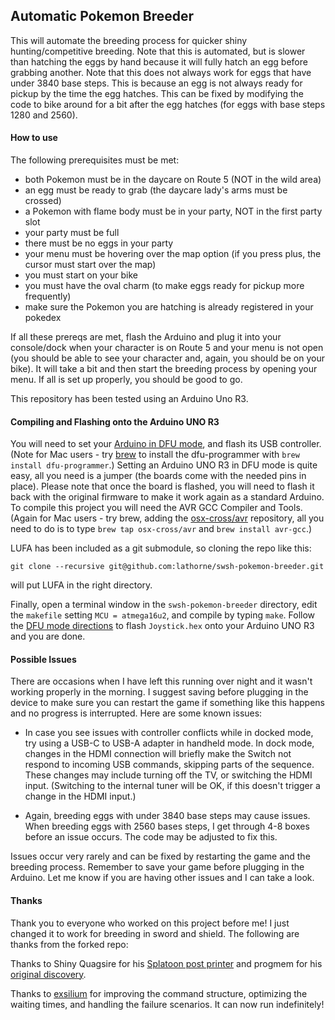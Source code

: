## Automatic Pokemon Breeder

This will automate the breeding process for quicker shiny hunting/competitive breeding. Note that this is automated, but is slower than hatching the eggs by hand because it will fully hatch an egg before grabbing another. Note that this does not always work for eggs that have under 3840 base steps. This is because an egg is not always ready for pickup by the time the egg hatches. This can be fixed by modifying the code to bike around for a bit after the egg hatches (for eggs with base steps 1280 and 2560). 

#### How to use

The following prerequisites must be met:
* both Pokemon must be in the daycare on Route 5 (NOT in the wild area)
* an egg must be ready to grab (the daycare lady's arms must be crossed)
* a Pokemon with flame body must be in your party, NOT in the first party slot
* your party must be full
* there must be no eggs in your party
* your menu must be hovering over the map option (if you press plus, the cursor must start over the map)
* you must start on your bike
* you must have the oval charm (to make eggs ready for pickup more frequently)
* make sure the Pokemon you are hatching is already registered in your pokedex

If all these prereqs are met, flash the Arduino and plug it into your console/dock when your character is on Route 5 and your menu is not open (you should be able to see your character and, again, you should be on your bike). It will take a bit and then start the breeding process by opening your menu. If all is set up properly, you should be good to go.

This repository has been tested using an Arduino Uno R3.

#### Compiling and Flashing onto the Arduino UNO R3
You will need to set your [Arduino in DFU mode](https://www.arduino.cc/en/Hacking/DFUProgramming8U2), and flash its USB controller. (Note for Mac users - try [brew](https://brew.sh/index_it.html) to install the dfu-programmer with `brew install dfu-programmer`.) Setting an Arduino UNO R3 in DFU mode is quite easy, all you need is a jumper (the boards come with the needed pins in place). Please note that once the board is flashed, you will need to flash it back with the original firmware to make it work again as a standard Arduino. To compile this project you will need the AVR GCC Compiler and Tools. (Again for Mac users - try brew, adding the [osx-cross/avr](osx-cross/avr) repository, all you need to do is to type `brew tap osx-cross/avr` and `brew install avr-gcc`.) 

LUFA has been included as a git submodule, so cloning the repo like this:

```
git clone --recursive git@github.com:lathorne/swsh-pokemon-breeder.git
```

will put LUFA in the right directory.

Finally, open a terminal window in the `swsh-pokemon-breeder` directory, edit the `makefile` setting `MCU = atmega16u2`, and compile by typing `make`. Follow the [DFU mode directions](https://www.arduino.cc/en/Hacking/DFUProgramming8U2) to flash `Joystick.hex` onto your Arduino UNO R3 and you are done.

#### Possible Issues

There are occasions when I have left this running over night and it wasn't working properly in the morning. I suggest saving before plugging in the device to make sure you can restart the game if something like this happens and no progress is interrupted. Here are some known issues:

- In case you see issues with controller conflicts while in docked mode, try using a USB-C to USB-A adapter in handheld mode. In dock mode, changes in the HDMI connection will briefly make the Switch not respond to incoming USB commands, skipping parts of the sequence. These changes may include turning off the TV, or switching the HDMI input. (Switching to the internal tuner will be OK, if this doesn't trigger a change in the HDMI input.)

- Again, breeding eggs with under 3840 base steps may cause issues. When breeding eggs with 2560 bases steps, I get through 4-8 boxes before an issue occurs. The code may be adjusted to fix this.

Issues occur very rarely and can be fixed by restarting the game and the breeding process. Remember to save your game before plugging in the Arduino. Let me know if you are having other issues and I can take a look.

#### Thanks

Thank you to everyone who worked on this project before me! I just changed it to work for breeding in sword and shield. The following are thanks from the forked repo:

Thanks to Shiny Quagsire for his [Splatoon post printer](https://github.com/shinyquagsire23/Switch-Fightstick) and progmem for his [original discovery](https://github.com/progmem/Switch-Fightstick).

Thanks to [exsilium](https://github.com/bertrandom/snowball-thrower/pull/1) for improving the command structure, optimizing the waiting times, and handling the failure scenarios. It can now run indefinitely!
